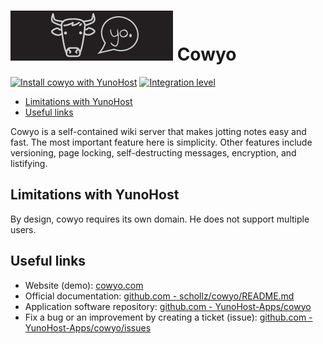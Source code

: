 # <img src="/images/cowyo_logo.png" height="80px" alt="Cowyo's logo"> Cowyo

[![Install cowyo with YunoHost](https://install-app.yunohost.org/install-with-yunohost.png)](https://install-app.yunohost.org/?app=cowyo) [![Integration level](https://dash.yunohost.org/integration/cowyo.svg)](https://ci-apps.yunohost.org/ci/apps/cowyo/)

- [Limitations with YunoHost](#limitations-with-yunohost)
- [Useful links](#useful-links)

Cowyo is a self-contained wiki server that makes jotting notes easy and fast. The most important feature here is simplicity. Other features include versioning, page locking, self-destructing messages, encryption, and listifying.

## Limitations with YunoHost

By design, cowyo requires its own domain. He does not support multiple users.

## Useful links

+ Website (demo): [cowyo.com](https://cowyo.com)
+ Official documentation: [github.com - schollz/cowyo/README.md](https://github.com/schollz/cowyo/blob/master/README.md)
+ Application software repository: [github.com - YunoHost-Apps/cowyo](https://github.com/YunoHost-Apps/cowyo_ynh)
+ Fix a bug or an improvement by creating a ticket (issue): [github.com - YunoHost-Apps/cowyo/issues](https://github.com/YunoHost-Apps/cowyo_ynh/issues)

